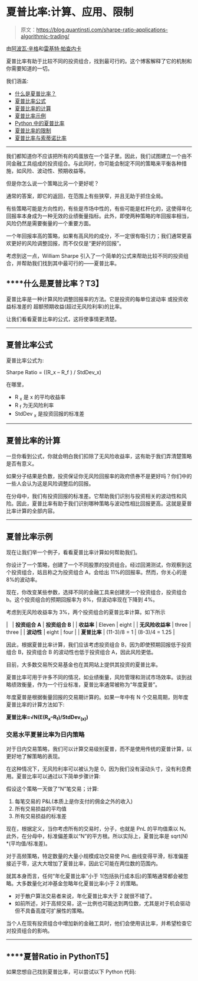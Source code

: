 # 夏普比率:计算、应用、限制

> 原文：<https://blog.quantinsti.com/sharpe-ratio-applications-algorithmic-trading/>

由[阿波瓦·辛格](https://goo.gl/ldUcij)和[雷基特·帕查内卡](https://www.linkedin.com/in/rekhit/)

夏普比率有助于比较不同的投资组合，找到最可行的。这个博客解释了它的机制和你需要知道的一切。

我们涵盖:

*   [什么是夏普比率？](#what-is-sharpe-ratio)
*   [夏普比率公式](#formula-of-sharpe-ratio)
*   [夏普比率的计算](#calculation-of-sharpe-ratio)
*   [夏普比率示例](#example-of-sharpe-ratio)
*   [Python 中的夏普比率](#sharpe-ratio-in-python)
*   [夏普比率的限制](/sharpe-ratio-applications-algorithmic-trading/#Limitation)
*   [夏普比率与索蒂诺比率](/sharpe-ratio-applications-algorithmic-trading/#Sortino)

* * *

我们都知道你不应该把所有的鸡蛋放在一个篮子里。因此，我们试图建立一个由不同金融工具组成的投资组合。与此同时，你可能会制定不同的策略来平衡各种措施，如风险、波动性、预期收益等。

但是你怎么说一个策略比另一个更好呢？

通常的答案，即它的返回，在范围上有些狭窄，并且无助于抓住全局。

有些策略可能是方向性的，有些是市场中性的，有些可能是杠杆化的，这使得年化回报率本身成为一种无效的业绩衡量指标。此外，即使两种策略的年回报率相当，风险仍然是需要衡量的一个重要方面。

一个年回报率高的策略，如果有高风险的成分，不一定很有吸引力；我们通常更喜欢更好的风险调整回报，而不仅仅是“更好的回报”。

考虑到这一点，William Sharpe 引入了一个简单的公式来帮助比较不同的投资组合，并帮助我们找到其中最可行的——夏普比率。

## ****什么是夏普比率？**T3】**

夏普比率是一种计算风险调整回报率的方法。它是投资的每单位波动率
或投资收益标准差的
超额预期收益(超过无风险利率)的比率。

让我们看看夏普比率的公式，这将使事情更清楚。

* * *

## 夏普比率公式

夏普比率公式为:

Sharpe Ratio = \((R_x – R_f ) / StdDev_x\)

在哪里，

*   R <sub>x</sub> 是 x 的平均收益率
*   R <sub>f</sub> 为无风险利率
*   StdDev <sub>x</sub> 是投资回报的标准差

* * *

## 夏普比率的计算

一旦你看到公式，你就会明白我们扣除了无风险收益率，这有助于我们弄清楚策略是否有意义。

如果分子结果是负数，投资保证你无风险回报率的政府债券不是更好吗？你们中的一些人会认为这是风险调整后的回报。

在分母中，我们有投资回报的标准差。它帮助我们识别与投资相关的波动性和风险。因此，夏普比率有助于我们识别哪种策略与波动性相比回报更高。这就是夏普比率计算的全部内容。

* * *

## 夏普比率示例

现在让我们举一个例子，看看夏普比率计算如何帮助我们。

你设计了一个策略，创建了一个不同股票的投资组合。经过回溯测试，你观察到这个投资组合，姑且称之为投资组合 A，会给出 11%的回报率。然而，你关心的是 8%的波动率。

现在，你改变某些参数，选择不同的金融工具来创建另一个投资组合，投资组合 b。这个投资组合的预期回报率为 8%，但波动率现在下降到 4%。

考虑到无风险收益率为 3%，两个投资组合的夏普比率计算。如下所示

|   | **投资组合 A** | **投资组合 B** |
| **收益率** | Eleven | eight |
| **无风险收益率** | three | three |
| **波动性** | eight | four |
| **夏普比率** | (11-3)/8 = 1 | (8-3)/4 = 1.25 |

因此，根据夏普比率计算，我们应该考虑投资组合 B，因为即使预期回报低于投资组合 B，投资组合 B 的波动性也低于投资组合 A，因此风险更低。

目前，大多数交易所交易基金也在其网站上提供其投资的夏普比率。

夏普比率可用于许多不同的情况，如业绩衡量，风险管理和测试市场效率。谈到战略绩效衡量，作为一个行业标准，夏普比率通常被称为“年度夏普”。

年度夏普是根据衡量回报的交易期计算的。如果一年中有 N 个交易周期，则年度夏普比率的计算方法如下:

**夏普比率=√N(E(R<sub>x</sub>–R<sub>f</sub>)/StdDev<sub>(x)</sub>)**

### ****交易水平夏普比率为日内策略****

对于日内交易策略，我们可以计算交易级别夏普，而不是使用传统的夏普计算，以更好地了解策略的表现。

在这种情况下，无风险利率可以被认为是 0，因为我们没有滚动头寸，没有利息费用。夏普比率可以通过以下简单步骤计算:

假设这个策略一天做了“N”笔交易；计算:

1.  每笔交易的 P&L(本质上是你支付的佣金之外的收入)
2.  所有交易损益的平均值
3.  所有交易损益的标准差

现在，根据定义，当你考虑所有的交易时，分子，也就是 PnL 的平均值乘以 N。此外，在分母中，标准偏差乘以“N”的平方根。所以实际上，夏普比率是 sqrt(N) *(平均值/标准差)。

对于高频策略，特定数量的大量小规模成功交易使 PnL 曲线变得平滑，标准偏差接近于零，这大大增加了夏普比率，因此它可能在两位数的范围内。

就其本身而言，任何“年化夏普比率”小于 1(包括执行成本后)的策略通常都会被忽略。大多数量化对冲基金忽略年化夏普比率小于 2 的策略。

*   对于散户算法交易者来说，年化夏普比率大于 2 就很不错了。
*   如前所述，对于高频交易，这一比例也可能达到两位数，尤其是对于机会驱动但不具备高度可扩展性的策略。

当个人在现有投资组合中增加新的金融工具时，他们会使用该比率，并希望检查它对投资组合的影响。

* * *

## ****夏普**R**atio in Python**T5】**

如果您想自己找到夏普比率，可以尝试以下 Python 代码: